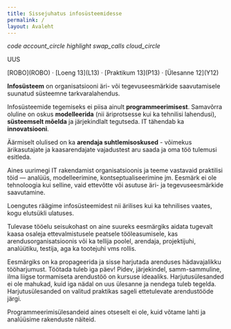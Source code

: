```yaml
---
title: Sissejuhatus infosüsteemidesse
permalink: /
layout: Avaleht
---
```


<p>
 <i class="material-icons ikoon teal">code</i>
 <i class="material-icons ikoon purple">account_circle</i>
 <i class="material-icons ikoon">highlight</i>
 <i class="material-icons ikoon brown400">swap_calls</i>
 <i class="material-icons ikoon erepunane">cloud_circle</i>
</p>

<p class='tags'><span class='tag'>UUS</span></p>
[ROBO](ROBO) · [Loeng 13](L13) · [Praktikum 13](P13) · [Ülesanne 12](Y12)


__Infosüsteem__ on organisatsiooni äri- või tegevuseesmärkide saavutamisele suunatud süsteemne tarkvaralahendus.

Infosüsteemide tegemiseks ei piisa ainult __programmeerimisest__. Samavõrra oluline on oskus __modelleerida__ (nii äriprotsesse kui ka tehnilisi lahendusi), __süsteemselt mõelda__ ja järjekindlalt tegutseda. IT tähendab ka __innovatsiooni__.

Äärmiselt olulised on ka __arendaja suhtlemisoskused__ - võimekus ärikasutajate ja kaasarendajate vajadustest aru saada ja oma töö tulemusi esitleda.

Aines uurimegi IT rakendamist organisatsioonis ja teeme vastavaid praktilisi töid &mdash; analüüs, modelleerimine, kontseptualiseerimine jm. Eesmärk ei ole tehnoloogia kui selline, vaid ettevõtte või asutuse äri- ja tegevuseesmärkide saavutamine.

Loengutes räägime infosüsteemidest nii ärilises kui ka tehnilises vaates, kogu elutsükli ulatuses.

Tulevase tööelu seisukohast on aine suureks eesmärgiks aidata tugevalt kaasa osaleja ettevalmistusele peatsele tööleasumisele, kas arendusorganisatsioonis või ka tellija poolel, arendaja, projektijuhi, analüütiku, testija, aga ka tootejuhi vms rollis.

Eesmärgiks on ka propageerida ja sisse harjutada arenduses hädavajalikku tööharjumust. Töötada tuleb iga päev! Pidev, järjekindel, samm-sammuline, ilma liigse tormamiseta arendustöö on kursuse ideaaliks. Harjutusülesanded ei ole mahukad, kuid iga nädal on uus ülesanne ja nendega tuleb tegelda. Harjutusülesanded on valitud praktikas sageli ettetulevate arendustööde  järgi.

Programmeerimisülesandeid aines otseselt ei ole, kuid võtame lahti ja analüüsime rakenduste näiteid.


